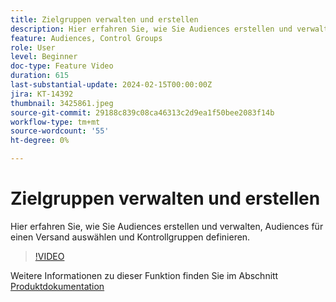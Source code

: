```yaml
---
title: Zielgruppen verwalten und erstellen
description: Hier erfahren Sie, wie Sie Audiences erstellen und verwalten, Audiences für einen Versand auswählen und Kontrollgruppen definieren.
feature: Audiences, Control Groups
role: User
level: Beginner
doc-type: Feature Video
duration: 615
last-substantial-update: 2024-02-15T00:00:00Z
jira: KT-14392
thumbnail: 3425861.jpeg
source-git-commit: 29188c839c08ca46313c2d9ea1f50bee2083f14b
workflow-type: tm+mt
source-wordcount: '55'
ht-degree: 0%

---
```



# Zielgruppen verwalten und erstellen

Hier erfahren Sie, wie Sie Audiences erstellen und verwalten, Audiences für einen Versand auswählen und Kontrollgruppen definieren.

>[!VIDEO](https://video.tv.adobe.com/v/3425861/?learn=on)

Weitere Informationen zu dieser Funktion finden Sie im Abschnitt [Produktdokumentation](https://experienceleague.adobe.com/docs/campaign-web/v8/audiences/audiences/create-audience.html?lang=en)
